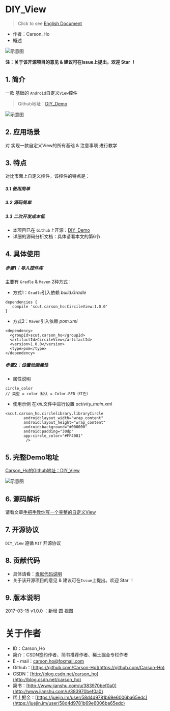 # DIY_View
>  Click to see [English Document](https://github.com/Carson-Ho/DIY_View/blob/master/README-en.md)
- 作者：Carson_Ho
- 概述



![示意图](http://upload-images.jianshu.io/upload_images/944365-b8902a8574106af3.png?imageMogr2/auto-orient/strip%7CimageView2/2/w/1240)



**注：关于该开源项目的意见 & 建议可在Issue上提出。欢迎 Star ！**

## 1. 简介
一款 基础的 `Android`自定义`View`控件
>Github地址：[DIY_Demo](https://github.com/Carson-Ho/DIY_View)

![示意图](http://upload-images.jianshu.io/upload_images/944365-dcef19bb6ad0c77e.png?imageMogr2/auto-orient/strip%7CimageView2/2/w/1240)


## 2. 应用场景
对 实现一款自定义View的所有基础 & 注意事项 进行教学 


## 3. 特点
对比市面上自定义控件，该控件的特点是：

##### 3.1 使用简单
##### 3.2 源码简单
##### 3.3 二次开发成本低
- 本项目已在 `Github`上开源：[DIY_Demo](https://github.com/Carson-Ho/DIY_View)
- 详细的源码分析文档：具体请看本文的第6节

## 4. 具体使用

##### 步骤1：导入控件库
主要有 `Gradle` & `Maven` 2种方式：

- 方式1：`Gradle`引入依赖
*build.Gradle*

```
dependencies {
   compile 'scut.carson_ho:CircileView:1.0.0'
}
```

- 方式2：`Maven`引入依赖
*pom.xml*
```
<dependency>
  <groupId>scut.carson_ho</groupId>
  <artifactId>CircileView</artifactId>
  <version>1.0.0</version>
  <type>pom</type>
</dependency>
```


##### 步骤2：设置动画属性
- 属性说明

```
circle_color
// 类型 = color 默认 = Color.RED（红色）
```

- 使用示例
在`XML`文件中进行设置
*activity_main.xml*
```
<scut.carson_ho.circlelibrary.libraryCircle
        android:layout_width="wrap_content"
        android:layout_height="wrap_content"
        android:background="#000000"
        android:padding="30dp"
        app:circle_color="#FF4081"
         />
```

## 5. 完整Demo地址
[Carson_Ho的Github地址：DIY_View](https://github.com/Carson-Ho/DIY_View)


![示意图](http://upload-images.jianshu.io/upload_images/944365-dcef19bb6ad0c77e.png?imageMogr2/auto-orient/strip%7CimageView2/2/w/1240)

## 6.  源码解析

请看文章[手把手教你写一个完整的自定义View](http://www.jianshu.com/p/e9d8420b1b9c)



## 7.  开源协议

`DIY_View` 遵循 `MIT` 开源协议

## 8. 贡献代码
- 具体请看：[贡献代码说明](https://github.com/Carson-Ho/DIY_View/blob/master/CONTRIBUTING.md)
- 关于该开源项目的意见 & 建议可在`Issue`上提出。欢迎 Star ！

## 9. 版本说明
2017-03-15 v1.0.0 ：新增 圆 视图

# 关于作者
- ID：Carson_Ho
- 简介：CSDN签约作者、简书推荐作者、稀土掘金专栏作者
- E - mail：[carson.ho@foxmail.com](mailto:carson.ho@foxmail.com)
- Github：[https://github.com/Carson-Ho](https://github.com/Carson-Ho)
- CSDN：[http://blog.csdn.net/carson_ho](http://blog.csdn.net/carson_ho)
- 简书：[http://www.jianshu.com/u/383970bef0a0](http://www.jianshu.com/u/383970bef0a0)
- 稀土掘金：[https://juejin.im/user/58d4d9781b69e6006ba65edc](https://juejin.im/user/58d4d9781b69e6006ba65edc)
